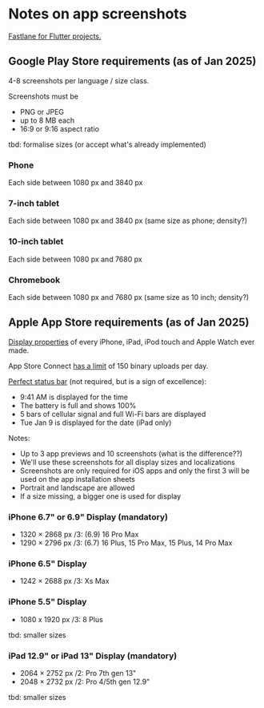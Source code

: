 # Notes on app screenshots

[Fastlane for Flutter projects.](https://docs.flutter.dev/deployment/cd#fastlane)

## Google Play Store requirements (as of Jan 2025)

4-8 screenshots per language / size class.

Screenshots must be
- PNG or JPEG
- up to 8 MB each
- 16:9 or 9:16 aspect ratio

tbd: formalise sizes (or accept what's already implemented)

### Phone

Each side between 1080 px and 3840 px

### 7-inch tablet

Each side between 1080 px and 3840 px (same size as phone; density?)

### 10-inch tablet

Each side between 1080 px and 7680 px

### Chromebook

Each side between 1080 px and 7680 px (same size as 10 inch; density?)

## Apple App Store requirements (as of Jan 2025)

[Display properties](https://www.ios-resolution.com/) of every iPhone, iPad, iPod touch and Apple Watch ever made.

App Store Connect [has a limit](https://docs.fastlane.tools/actions/upload_to_app_store/#limit)
of 150 binary uploads per day.

[Perfect status bar](https://github.com/shinydevelopment/SimulatorStatusMagic)
(not required, but is a sign of excellence):

- 9:41 AM is displayed for the time
- The battery is full and shows 100%
- 5 bars of cellular signal and full Wi-Fi bars are displayed
- Tue Jan 9 is displayed for the date (iPad only)

Notes:

- Up to 3 app previews and 10 screenshots (what is the difference??)
- We'll use these screenshots for all display sizes and localizations
- Screenshots are only required for iOS apps and only the first 3 will be used on the app installation sheets
- Portrait and landscape are allowed
- If a size missing, a bigger one is used for display

### iPhone 6.7" or 6.9" Display (mandatory)

- 1320 × 2868 px /3: (6.9) 16 Pro Max
- 1290 × 2796 px /3: (6.7) 16 Plus, 15 Pro Max, 15 Plus, 14 Pro Max

### iPhone 6.5" Display

- 1242 × 2688 px /3: Xs Max

### iPhone 5.5" Display

- 1080 x 1920 px /3: 8 Plus

tbd: smaller sizes

### iPad 12.9" or iPad 13" Display (mandatory)

- 2064 × 2752 px /2: Pro 7th gen 13"
- 2048 × 2732 px /2: Pro 4/5th gen 12.9"

tbd: smaller sizes


